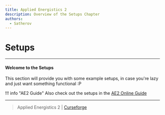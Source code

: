 ```yaml
---
title: Applied Energistics 2
description: Overview of the Setups Chapter
authors:
  - Satherov
---
```


# Setups

---

#### Welcome to the Setups

This section will provide you with some example setups, in case you're lazy and just want something functional :P

!!! info "AE2 Guide"
    Also check out the setups in the [AE2 Online Guide](https://guide.appliedenergistics.org/1.21/example-setups/example-setups-index)

---

> Applied Energistics 2 | [Curseforge](https://www.curseforge.com/minecraft/mc-mods/applied-energistics-2)

